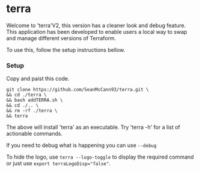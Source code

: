 # terra

Welcome to 'terra'V2, this version has a cleaner look and debug feature. This application has been developed to enable users a local way to swap and manage different versions of Terraform.

To use this, follow the setup instructions bellow.

### Setup

Copy and paist this code.

```
git clone https://github.com/SeanMcCann93/terra.git \
&& cd ./terra \
&& bash addTERRA.sh \
&& cd ./.. \
&& rm -rf ./terra \
&& terra
```

The above will install 'terra' as an executable. Try 'terra -h' for a list of actionable commands.  

If you need to debug what is happening you can use `--debug`

To hide the logo, use `terra --logo-toggle` to display the required command or just use `export terraLogoDisp="false"`.
